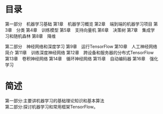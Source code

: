 # 目录
第一部分　机器学习基础
	第1章　机器学习概览
	第2章　端到端的机器学习项目
	第3章　分类
	第4章　训练模型
	第5章　支持向量机
	第6章　决策树
	第7章　集成学习和随机森林
	第8章　降维
	
第二部分　神经网络和深度学习
	第9章　运行TensorFlow
	第10章　人工神经网络简介
	第11章　训练深度神经网络
	第12章　跨设备和服务器的分布式TensorFlow
	第13章　卷积神经网络
	第14章　循环神经网络
	第15章　自动编码器
	第16章　强化学习

# 简述
第一部分:主要讲机器学习的基础理论知识和基本算法	
第二部分:探讨机器学习和常用框架TensorFlow。

